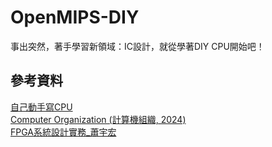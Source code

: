 # OpenMIPS-DIY

事出突然，著手學習新領域：IC設計，就從學著DIY CPU開始吧！

## 參考資料
[自己動手寫CPU](https://www.books.com.tw/products/0010676982?srsltid=AfmBOorsCtljFEkeIaoOjn9Sw1b_vkFM44yGJLLw-dyZFZk96PCHi7tI)<br>
[Computer Organization (計算機組織, 2024)](https://youtube.com/playlist?list=PLu7X08EhejdollVb2D4CJ-1eYc7jr3dPq&si=FIKJqv5dphiIvCos)<br>
[FPGA系統設計實務_蕭宇宏](https://youtube.com/playlist?list=PLI6pJZaOCtF1-GOBBFwGtAYclboJfTFws&si=6XUNcoOs4p3dvF0K)<br>
